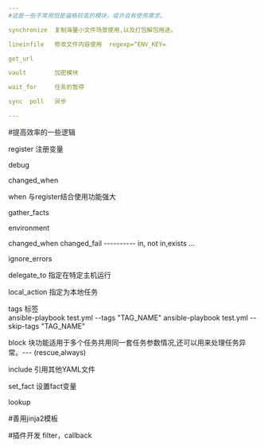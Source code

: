 ```yaml
---
#这是一些不常用但是逼格较高的模块，或许会有使用需求。

synchronize  复制海量小文件场景使用,以及打包解包用途。

lineinfile   修改文件内容使用  regexp=^ENV_KEY=

get_url      

vault        加密模块

wait_for     任务的暂停    

sync  poll   异步

---
```

#提高效率的一些逻辑

register     注册变量

debug

changed_when

when         与register结合使用功能强大

gather_facts

environment

changed_when    changed_fail  ---------- in, not in,exists ...

ignore_errors   

delegate_to   指定在特定主机运行

local_action  指定为本地任务

tags          标签   
	ansible-playbook test.yml --tags "TAG_NAME"
	ansible-playbook test.yml --skip-tags "TAG_NAME"

block         块功能适用于多个任务共用同一套任务参数情况,还可以用来处理任务异常。--- (rescue,always)

include       引用其他YAML文件

set_fact      设置fact变量

lookup 


#善用jinja2模板


#插件开发     filter，callback




